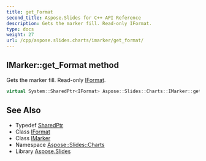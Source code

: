 ```yaml
---
title: get_Format
second_title: Aspose.Slides for C++ API Reference
description: Gets the marker fill. Read-only IFormat.
type: docs
weight: 27
url: /cpp/aspose.slides.charts/imarker/get_format/
---
```

## IMarker::get_Format method


Gets the marker fill. Read-only [IFormat](../../iformat/).

```cpp
virtual System::SharedPtr<IFormat> Aspose::Slides::Charts::IMarker::get_Format()=0
```

## See Also

* Typedef [SharedPtr](../../../system/sharedptr/)
* Class [IFormat](../../iformat/)
* Class [IMarker](../)
* Namespace [Aspose::Slides::Charts](../../)
* Library [Aspose.Slides](../../../)
